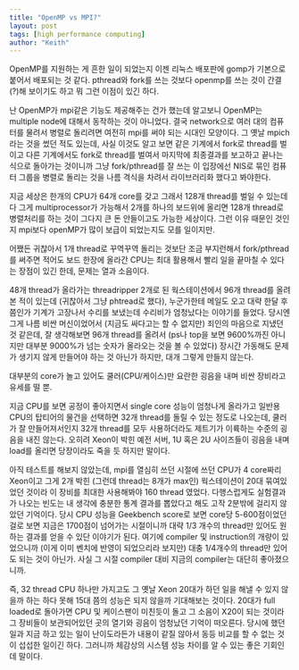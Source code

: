 ```yaml
---
title: "OpenMP vs MPI?"
layout: post
tags: [high performance computing]
author: "Keith"
---
```


OpenMP를 지원하는 게 흔한 일이 되었는지 이젠 리눅스 배포판에 gomp가 기본으로 붙어서 배포되는 것 같다. pthread와 fork를 쓰는 것보다 openmp를 쓰는 것이 간결(?)해 보이기도 하고 뭐 그런 이점이 있긴 하다.

난 OpenMP가 mpi같은 기능도 제공해주는 건가 했는데 알고보니 OpenMP는 multiple node에 대해서 동작하는 것이 아니었다. 결국 network으로 여러 대의 컴퓨터를 물려서 병렬로 돌리려면 여전히 mpi를 써야 되는 시대인 모양이다. 그 옛날 mpich라는 것을 썼던 적도 있는데, 사실 이것도 알고 보면 같은 기계에서 fork로 thread를 벌이고 다른 기계에서도 fork로 thread를 벌여서 마지막에 최종결과를 보고하고 끝나는 식으로 돌아가는 것이니까 그냥 fork/pthread를 잘 쓰는 이 입장에선 NIS로 묶인 컴퓨터 그룹을 병렬로 돌리는 것을 나름 격식을 차려서 라이브러리화 했다고 봐야한다. 

지금 세상은 한개의 CPU가 64개 core를 갖고 그래서 128개 thread를 벌일 수 있는데다 그게 multiprocessor가 가능해서 2개를 하나의 보드위에 올리면 128개 thread로 병렬처리를 하는 것이 그다지 큰 돈 안들이고도 가능한 세상이다. 그런 이유 때문인 것인지 mpi보다 openMP가 많이 보급이 되었는지도 모를 일이지만.

어쨌든 귀찮아서 1개 thread로 꾸역꾸역 돌리는 것보단 조금 부지런해서 fork/pthread를 써주면 적어도 보드 한장에 올라간 CPU는 최대 활용해서 빨리 일을 끝마칠 수 있다는 장점이 있긴 한데, 문제는 열과 소음이다. 

48개 thread가 올라가는 threadripper 2개로 된 웍스테이션에서 96개 thread를 올려본 적이 있는데 (귀찮아서 그냥 phtread로 했다), 누군가한테 메일도 오고 대략 한달 후쯤인가 기계가 고장나서 수리를 보냈는데 수리비가 엄청났다는 이야기를 들었다. 당시엔 그게 나름 비싼 머신이었어서 (지금도 싸다고는 할 수 없지만) 죄인의 마음으로 지냈던 것 같은데, 잘 생각해보면 96개 thread를 올려서 (ps나 top을 보면 9600%까진 아니지만 대부분 9000%가 넘는 숫자가 올라오는 것을 볼 수 있었다) 장시간 가동해도 문제가 생기지 않게 만들어야 하는 것 아닌가 하지만, 대개 그렇게 만들지 않는다. 

대부분의 core가 놀고 있어도 쿨러(CPU/케이스)만 요란한 굉음을 내며 비싼 장비라고 유세를 떨 뿐.

지금 CPU를 보면 공정이 좋아지면서 single core 성능이 엄청나게 올라가고 일반용 CPU의 탑티어의 물건을 선택하면 32개 thread를 돌릴 수 있는 정도로 나오는데, 쿨러가 잘 만들어져서인지 32개 thread를 모두 사용하더라도 제트기가 이륙하는 수준의 굉음을 내진 않는다. 오히려 Xeon이 박힌 예전 서버, 1U 혹은 2U 사이즈들이 굉음을 내며 load를 올리면 당장이라도 죽을 듯 하지만 말이다. 

아직 테스트를 해보지 않았는데, mpi를 열심히 쓰던 시절에 쓰던 CPU가 4 core짜리 Xeon이고 그게 2개 박힌 (그런데 thread는 8개가 max인) 웍스테이션이 20대 묶여있었던 것이라 이 장비를 최대한 사용해봐야 160 thread 였었다. 다행스럽게도 실험결과가 나오는 빈도는 내 생각에 충분한 통계 결과를 뽑았다고 해도 고작 2분밖에 걸리지 않았던 기억이다. 당시 CPU 성능을 Geekbench score로 보면 core당 5-600점이었던 걸로 보면 지금은 1700점이 넘어가는 시절이니까 대략 1/3 개수의 thread만 있어도 원하는 결과를 얻을 수 있단 이야기가 된다. 여기에 compiler 및 instruction의 개량이 있었으니까 (이게 이미 벤치에 반영이 되었으리라 보지만) 대충 1/4개수의 thread만 있어도 되는 것이 아닌가. 사실 그 시절 compiler 대비 지금의 compiler는 대단히 좋아졌으니까.

즉, 32 thread CPU 하나만 가지고도 그 옛날 Xeon 20대가 하던 일을 해낼 수 있지 않을까 하는 하다 못해 15대 쯤의 성능은 되지 않을까 기대해보는 것이다. 20대가 full loaded로 돌아가면 CPU 및 케이스팬이 미친듯이 돌고 그 소음이 X20이 되는 것이라 그 장비들이 보관되어있던 곳의 열기와 굉음이 엄청났던 기억이 떠오른다. 당시에 했던 일과 지금 하고 있는 일이 난이도라든가 내용이 같질 않아서 동등 비교를 할 수 없는 것이 섭섭한 일이긴 하다. 그러니까 체감상의 시스템 성능 차이를 알 수 있는 좋은 기회인데 말이다.


